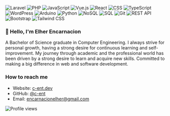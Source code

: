 <p align="left">
  <img src="https://img.shields.io/badge/-Laravel-FF2D20?style=for-the-badge&logo=laravel&logoColor=white" alt="Laravel">
  <img src="https://img.shields.io/badge/-PHP-777BB4?style=for-the-badge&logo=php&logoColor=white" alt="PHP">
  <img src="https://img.shields.io/badge/-JavaScript-F7DF1E?style=for-the-badge&logo=javascript&logoColor=black" alt="JavaScript">
  <img src="https://img.shields.io/badge/-Vue.js-4FC08D?style=for-the-badge&logo=vue.js&logoColor=white" alt="Vue.js">
  <img src="https://img.shields.io/badge/-React-61DAFB?style=for-the-badge&logo=react&logoColor=black" alt="React">
  <img src="https://img.shields.io/badge/-CSS-1572B6?style=for-the-badge&logo=css3&logoColor=white" alt="CSS">
  <img src="https://img.shields.io/badge/-TypeScript-3178C6?style=for-the-badge&logo=typescript&logoColor=white" alt="TypeScript">
  <img src="https://img.shields.io/badge/-WordPress-21759B?style=for-the-badge&logo=wordpress&logoColor=white" alt="WordPress">
  <img src="https://img.shields.io/badge/-Arduino-00979D?style=for-the-badge&logo=arduino&logoColor=white" alt="Arduino">
  <img src="https://img.shields.io/badge/-Python-3776AB?style=for-the-badge&logo=python&logoColor=white" alt="Python">
  <img src="https://img.shields.io/badge/-NoSQL-4DB33D?style=for-the-badge&logo=mongodb&logoColor=white" alt="NoSQL">
  <img src="https://img.shields.io/badge/-SQL-4479A1?style=for-the-badge&logo=mysql&logoColor=white" alt="SQL">
  <img src="https://img.shields.io/badge/-Git-F05032?style=for-the-badge&logo=git&logoColor=white" alt="Git">
  <img src="https://img.shields.io/badge/-REST_API-FF6C37?style=for-the-badge&logo=postman&logoColor=white" alt="REST API">
  <img src="https://img.shields.io/badge/-Bootstrap-7952B3?style=for-the-badge&logo=bootstrap&logoColor=white" alt="Bootstrap">
  <img src="https://img.shields.io/badge/-Tailwind_CSS-38B2AC?style=for-the-badge&logo=tailwind-css&logoColor=white" alt="Tailwind CSS">
</p>

### 👋 Hello, I'm Elher Encarnacion 
A Bachelor of Science graduate in Computer Engineering. I always strive for personal growth, having a strong desire for continuous learning and self-improvement. My journey through academic and the professional world has been driven by a strong desire to learn and acquire new skills. Committed to making a big difference in web and software development.

### How to reach me

- Website: [c-ent.dev](https://c-ent.dev/)
- GitHub: [@c-ent](https://github.com/c-ent)
- Email: [encarnacionelher@gmail.com](mailto:encarnacionelher@gmail.com)



<div align="left">
    <img src="https://komarev.com/ghpvc/?username=c-ent&color=green&style=for-the-badge" alt="Profile views">
</div>

